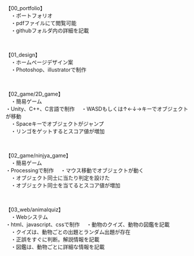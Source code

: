 
【00_portfolio】<br>
　・ポートフォリオ<br>
　・pdfファイルにて閲覧可能<br>
　・githubフォルダ内の詳細を記載<br>
 
<br>

【01_design】<br>
　・ホームページデザイン案<br>
　・Photoshop、illustratorで制作<br>
 
 <br>

【02_game/2D_game】<br>
　・簡易ゲーム<br>
  ・Unity、C++、C言語で制作
　・WASDもしくは↑←↓→キーでオブジェクトが移動<br>
　・Spaceキーでオブジェクトがジャンプ<br>
　・リンゴをゲットするとスコア値が増加<br>
 
<br>

【02_game/ninjya_game】<br>
　・簡易ゲーム<br>
  ・Processingで制作
　・マウス移動でオブジェクトが動く<br>
　・オブジェクト同士に当たり判定を設けた<br>
　・オブジェクト同士を当てるとスコア値が増加<br>
 
<br>

【03_web/animalquiz】<br>
　・Webシステム<br>
  ・html、javascript、cssで制作
　・動物のクイズ、動物の図鑑を記載<br>
　・クイズは、動物ごとの出題とランダム出題が存在<br>
　・正誤をすぐに判断。解説情報を記載<br>
　・図鑑は、動物ごとに詳細な情報を記載<br>
